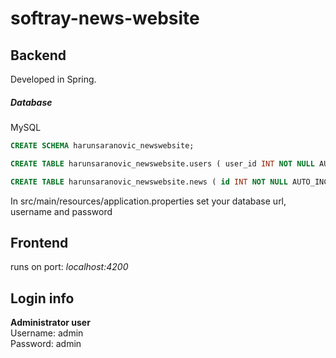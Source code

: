 # softray-news-website

## Backend

Developed in Spring.

##### Database

MySQL

```sql
CREATE SCHEMA harunsaranovic_newswebsite;

CREATE TABLE harunsaranovic_newswebsite.users ( user_id INT NOT NULL AUTO_INCREMENT, username VARCHAR(30) NOT NULL, password VARCHAR(45) NOT NULL, PRIMARY KEY (user_id));

CREATE TABLE harunsaranovic_newswebsite.news ( id INT NOT NULL AUTO_INCREMENT, title VARCHAR(60) NULL, content VARCHAR(1000) NULL, date DATETIME DEFAULT CURRENT_TIMESTAMP, PRIMARY KEY (id));
```

In src/main/resources/application.properties set your database url, username and password

## Frontend

runs on port: _localhost:4200_

## Login info

**Administrator user**\
Username: admin\
Password: admin
